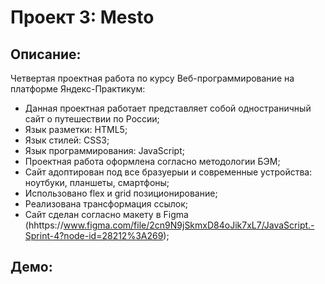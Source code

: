 # Проект 3: Mesto

## Описание:
Четвертая проектная работа по курсу Веб-программирование на платформе Яндекс-Практикум:
* Данная проектная работает представляет собой одностраничный сайт о путешествии по России;
* Язык разметки: HTML5;
* Язык стилей: CSS3;
* Язык программирования: JavaScript;
* Проектная работа оформлена согласно методологии БЭМ;
* Сайт адоптирован под все бразуерыи и современные устройства: ноутбуки, планшеты, смартфоны;
* Использовано flex и grid позиционирование;
* Реализована трансформация ссылок;
* Сайт сделан согласно макету в Figma (hhttps://www.figma.com/file/2cn9N9jSkmxD84oJik7xL7/JavaScript.-Sprint-4?node-id=28212%3A269);

## Демо:


